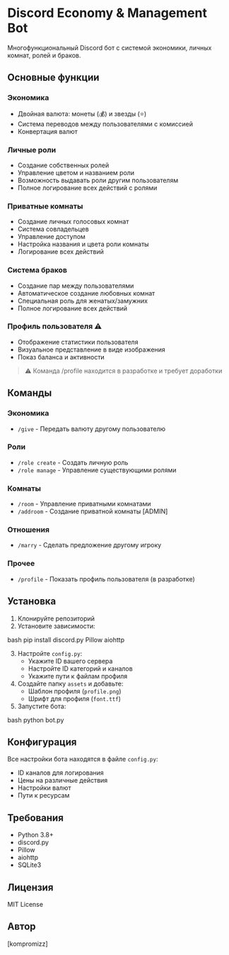 # Discord Economy & Management Bot

Многофункциональный Discord бот с системой экономики, личных комнат, ролей и браков.

## Основные функции

### Экономика
- Двойная валюта: монеты (💰) и звезды (⭐)
- Система переводов между пользователями с комиссией
- Конвертация валют

### Личные роли
- Создание собственных ролей
- Управление цветом и названием роли
- Возможность выдавать роли другим пользователям
- Полное логирование всех действий с ролями

### Приватные комнаты
- Создание личных голосовых комнат
- Система совладельцев
- Управление доступом
- Настройка названия и цвета роли комнаты
- Логирование всех действий

### Система браков
- Создание пар между пользователями
- Автоматическое создание любовных комнат
- Специальная роль для женатых/замужних
- Полное логирование всех действий

### Профиль пользователя ⚠️
- Отображение статистики пользователя
- Визуальное представление в виде изображения
- Показ баланса и активности
> ⚠️ Команда /profile находится в разработке и требует доработки

## Команды

### Экономика
- `/give` - Передать валюту другому пользователю

### Роли
- `/role create` - Создать личную роль
- `/role manage` - Управление существующими ролями

### Комнаты
- `/room` - Управление приватными комнатами
- `/addroom` - Создание приватной комнаты [ADMIN]

### Отношения
- `/marry` - Сделать предложение другому игроку

### Прочее
- `/profile` - Показать профиль пользователя (в разработке)

## Установка

1. Клонируйте репозиторий
2. Установите зависимости:

bash
pip install discord.py Pillow aiohttp


3. Настройте `config.py`:
   - Укажите ID вашего сервера
   - Настройте ID категорий и каналов
   - Укажите пути к файлам профиля
4. Создайте папку `assets` и добавьте:
   - Шаблон профиля (`profile.png`)
   - Шрифт для профиля (`font.ttf`)
5. Запустите бота:


bash
python bot.py



## Конфигурация

Все настройки бота находятся в файле `config.py`:
- ID каналов для логирования
- Цены на различные действия
- Настройки валют
- Пути к ресурсам

## Требования
- Python 3.8+
- discord.py
- Pillow
- aiohttp
- SQLite3

## Лицензия
MIT License

## Автор
[kompromizz]

